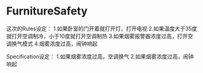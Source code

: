 # FurnitureSafety

这次的Rules设定：
1.如果卧室的门开着就打开灯，打开电视
2.如果温度大于35度就打开空调制冷，小于10度就打开空调制热
3.如果烟雾报警器浓度过高，打开空调换气模式
4.烟雾浓度过高，闹钟响起

Specification设定：
1.如果烟雾浓度过高，空调换气
2.如果烟雾浓度过高，闹钟响起
